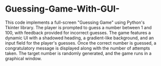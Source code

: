 # Guessing-Game-With-GUI-
This code implements a full-screen "Guessing Game" using Python's Tkinter library. The player is prompted to guess a number between 1 and 100, with feedback provided for incorrect guesses. The game features a dynamic UI with a shadowed heading, a gradient-like background, and an input field for the player's guesses. Once the correct number is guessed, a congratulatory message is displayed along with the number of attempts taken. The target number is randomly generated, and the game runs in a graphical window.
